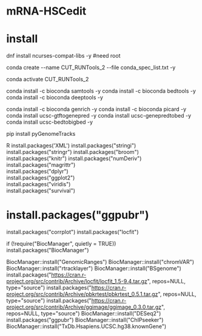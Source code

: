 # mRNA-HSCedit

# install
dnf install ncurses-compat-libs  -y #need root


 
conda create --name CUT_RUNTools_2 --file conda_spec_list.txt  -y

conda activate CUT_RUNTools_2

conda install -c bioconda samtools -y
conda install -c bioconda bedtools -y
conda install -c bioconda deeptools -y

conda install -c bioconda genrich  -y
conda install -c bioconda picard  -y
conda install ucsc-gtftogenepred -y
conda install ucsc-genepredtobed -y
conda install ucsc-bedtobigbed -y

pip install pyGenomeTracks


R
install.packages('XML')
install.packages("stringi")
install.packages("stringr")
install.packages("broom") 
install.packages("knitr") 
install.packages("numDeriv") 
install.packages("magrittr")  
install.packages("dplyr")     
install.packages("ggplot2")    
install.packages("viridis")    
install.packages("survival") 
# install.packages("ggpubr") 
install.packages("corrplot") 
install.packages("locfit") 
   
if (!require("BiocManager", quietly = TRUE))
    install.packages("BiocManager")


BiocManager::install("GenomicRanges")
BiocManager::install("chromVAR")
BiocManager::install("rtracklayer")
BiocManager::install("BSgenome")
install.packages("https://cran.r-project.org/src/contrib/Archive/locfit/locfit_1.5-9.4.tar.gz", repos=NULL, type="source")
install.packages("https://cran.r-project.org/src/contrib/Archive/pbkrtest/pbkrtest_0.5.1.tar.gz", repos=NULL, type="source")
install.packages("https://cran.r-project.org/src/contrib/Archive/ggimage/ggimage_0.3.0.tar.gz", repos=NULL, type="source")
BiocManager::install("DESeq2")
install.packages("ggpubr")
BiocManager::install("ChIPseeker")
BiocManager::install("TxDb.Hsapiens.UCSC.hg38.knownGene")

